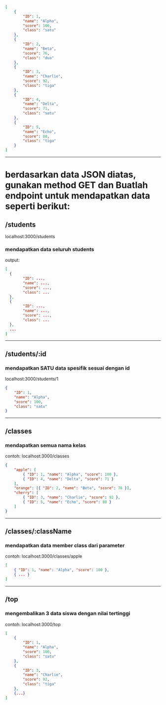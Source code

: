 ```json
[
	{
		"ID": 1,
		"name": "Alpha",
		"score": 100,
		"class": "satu"
	},
	{
		"ID": 2,
		"name": "Beta",
		"score": 76,
		"class": "dua"
	},
	{
		"ID": 3,
		"name": "Charlie",
		"score": 92,
		"class": "tiga"
	},
	{
		"ID": 4,
		"name": "Delta",
		"score": 71,
		"class": "satu"
	},
	{
		"ID": 5,
		"name": "Echo",
		"score": 80,
		"class": "tiga"
	}
]
```

---

# berdasarkan data JSON diatas, gunakan method GET dan Buatlah endpoint untuk mendapatkan data seperti berikut:

## /students

localhost:3000/students

### mendapatkan data seluruh students

output:

```json
[
  {
		"ID": ...,
		"name": ...,
		"score": ...,
		"class": ...
  },
  {
		"ID": ...,
		"name": ...,
		"score": ...,
		"class": ...
  },
  ...
]
```

---

## /students/:id

### mendapatkan SATU data spesifik sesuai dengan id

localhost:3000/students/1

```json
{
	"ID": 1,
	"name": "Alpha",
	"score": 100,
	"class": "satu"
}
```

---

## /classes

### mendapatkan semua nama kelas

contoh: localhost:3000/classes

```json
{
	"apple": [
		{ "ID": 1, "name": "Alpha", "score": 100 },
		{ "ID": 4, "name": "Delta", "score": 71 }
	],
	"orange": [{ "ID": 2, "name": "Beta", "score": 76 }],
	"cherry": [
		{ "ID": 3, "name": "Charlie", "score": 92 },
		{ "ID": 5, "name": "Echo", "score": 80 }
	]
}
```

---

## /classes/:className

### mendapatkan data member class dari parameter

contoh: localhost:3000/classes/apple

```json
[
	{ "ID": 1, "name": "Alpha", "score": 100 },
	{ ... }
]
```

---

## /top

### mengembalikan 3 data siswa dengan nilai tertinggi

contoh: localhost:3000/top

```json
[
	{
		"ID": 1,
		"name": "Alpha",
		"score": 100,
		"class": "satu"
	},
	{
		"ID": 3,
		"name": "Charlie",
		"score": 92,
		"class": "tiga"
    },
    {...}
]
```
